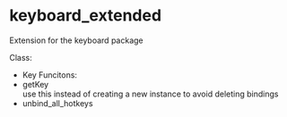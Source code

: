 # keyboard_extended
Extension for the keyboard package

Class:
- Key
Funcitons:
- getKey  
  use this instead of creating a new instance to avoid deleting bindings
- unbind_all_hotkeys